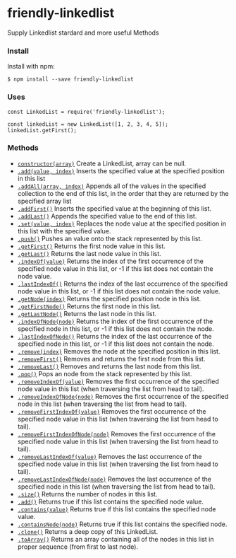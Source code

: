 # friendly-linkedlist
Supply Linkedlist stardard and more useful Methods

### Install
Install with npm:

`$ npm install --save friendly-linkedlist`


### Uses

```angular2html
const LinkedList = require('friendly-linkedlist');

const linkedList = new LinkedList([1, 2, 3, 4, 5]);
linkedList.getFirst();
```


### Methods
*   [`constructor(array)`](#constructor) Create a LinkedList, array can be null.
*   [`.add(value, index)`](#add) Inserts the specified value at the specified position in this list
*   [`.addAll(array, index)`](#addAll) Appends all of the values in the specified collection to the end of this list, in the order that they are returned by the specified array list
*   [`.addFirst()`](#addFirst) Inserts the specified value at the beginning of this list.
*   [`.addLast()`](#addLast) Appends the specified value to the end of this list.
*   [`.set(value, index)`](#set) Replaces the node value at the specified position in this list with the specified value.
*   [`.push()`](#push) Pushes an value onto the stack represented by this list.
*   [`.getFirst()`](#getFirst) Returns the first node value in this list.
*   [`.getLast()`](#getLast) Returns the last node value in this list.
*   [`.indexOf(value)`](#indexOf) Returns the index of the first occurrence of the specified node value in this list, or -1 if this list does not contain the node value.
*   [`.lastIndexOf()`](#lastIndexOf) Returns the index of the last occurrence of the specified node value in this list, or -1 if this list does not contain the node value.
*   [`.getNode(index)`](#getNode) Returns the specified position node in this list.
*   [`.getFirstNode()`](#getFirstNode) Returns the first node in this list.
*   [`.getLastNode()`](#getLastNode) Returns the last node in this list.
*   [`.indexOfNode(node)`](#indexOfNode) Returns the index of the first occurrence of the specified node in this list, or -1 if this list does not contain the node.
*   [`.lastIndexOfNode()`](#lastIndexOfNode) Returns the index of the last occurrence of the specified node in this list, or -1 if this list does not contain the node.
*   [`.remove(index)`](#remove) Removes the node at the specified position in this list.
*   [`.removeFirst()`](#removeFirst) Removes and returns the first node from this list.
*   [`.removeLast()`](#removeLast) Removes and returns the last node from this list.
*   [`.pop()`](#pop) Pops an node from the stack represented by this list.
*   [`.removeIndexOf(value)`](#removeIndexOf) Removes the first occurrence of the specified node value in this list (when traversing the list from head to tail).
*   [`.removeIndexOfNode(node)`](#removeIndexOfNode) Removes the first occurrence of the specified node in this list (when traversing the list from head to tail).
*   [`.removeFirstIndexOf(value)`](#removeFirstIndexOf) Removes the first occurrence of the specified node value in this list (when traversing the list from head to tail).
*   [`.removeFirstIndexOfNode(node)`](#removeFirstIndexOfNode) Removes the first occurrence of the specified node value in this list (when traversing the list from head to tail).
*   [`.removeLastIndexOf(value)`](#removeLastIndexOf) Removes the last occurrence of the specified node value in this list (when traversing the list from head to tail).
*   [`.removeLastIndexOfNode(node)`](#removeLastIndexOfNode) Removes the last occurrence of the specified node in this list (when traversing the list from head to tail).
*   [`.size()`](#size) Returns the number of nodes in this list.
*   [`.add()`](#add) Returns true if this list contains the specified node value.
*   [`.contains(value)`](#contains) Returns true if this list contains the specified node value.
*   [`.containsNode(node)`](#containsNode) Returns true if this list contains the specified node.
*   [`.clone()`](#clone) Returns a deep copy of this LinkedList.
*   [`.toArray()`](#toArray) Returns an array containing all of the nodes in this list in proper sequence (from first to last node).


